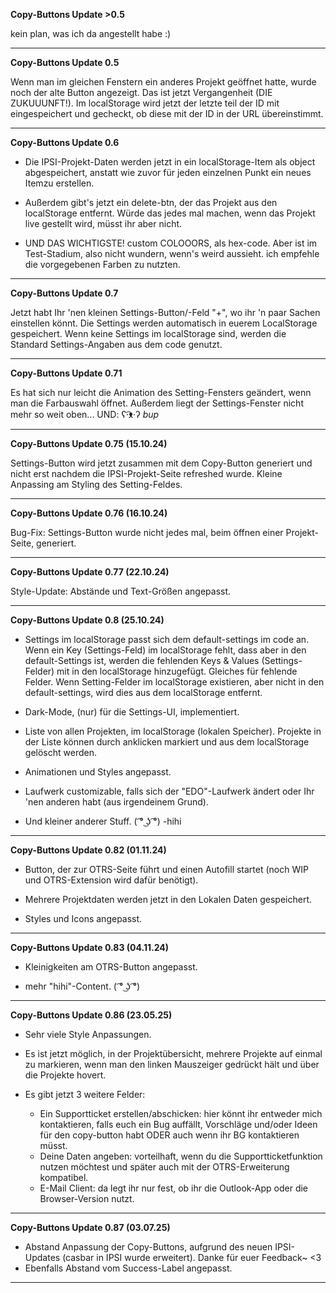 **Copy-Buttons Update >0.5**

kein plan, was ich da angestellt habe :)

------------------------------------------------------------------------

**Copy-Buttons Update 0.5**

Wenn man im gleichen Fenstern ein anderes Projekt geöffnet hatte, wurde noch der alte Button angezeigt. Das ist jetzt Vergangenheit (DIE ZUKUUUNFT!). Im localStorage wird jetzt der letzte teil der ID mit eingespeichert und gecheckt, ob diese mit der ID in der URL übereinstimmt.

------------------------------------------------------------------------

**Copy-Buttons Update 0.6**
 
- Die IPSI-Projekt-Daten werden jetzt in ein localStorage-Item als object abgespeichert, anstatt wie zuvor für jeden einzelnen Punkt ein neues Itemzu erstellen.

- Außerdem gibt's jetzt ein delete-btn, der das Projekt aus den localStorage entfernt. Würde das jedes mal machen, wenn das Projekt live gestellt wird, müsst ihr aber nicht.
 
- UND DAS WICHTIGSTE! custom COLOOORS, als hex-code. Aber ist im Test-Stadium, also nicht wundern, wenn's weird aussieht. ich empfehle die vorgegebenen Farben zu nutzten.

------------------------------------------------------------------------

**Copy-Buttons Update 0.7**
 
Jetzt habt Ihr 'nen kleinen Settings-Button/-Feld "+", wo ihr 'n paar Sachen einstellen könnt.
Die Settings werden automatisch in euerem LocalStorage gespeichert. Wenn keine Settings im localStorage sind, werden die Standard Settings-Angaben aus dem code genutzt.

------------------------------------------------------------------------

**Copy-Buttons Update 0.71**

Es hat sich nur leicht die Animation des Setting-Fensters geändert, wenn man die Farbauswahl öffnet. Außerdem liegt der Settings-Fenster nicht mehr so weit oben...
UND: ʕ·͡ᴥ·ʔ *bup*

------------------------------------------------------------------------

**Copy-Buttons Update 0.75 (15.10.24)**

Settings-Button wird jetzt zusammen mit dem Copy-Button generiert und nicht erst nachdem die IPSI-Projekt-Seite refreshed wurde.
Kleine Anpassing am Styling des Setting-Feldes.

------------------------------------------------------------------------

**Copy-Buttons Update 0.76 (16.10.24)**

Bug-Fix: Settings-Button wurde nicht jedes mal, beim öffnen einer Projekt-Seite, generiert.

------------------------------------------------------------------------

**Copy-Buttons Update 0.77 (22.10.24)**

Style-Update: Abstände und Text-Größen angepasst.

------------------------------------------------------------------------

**Copy-Buttons Update 0.8 (25.10.24)**

- Settings im localStorage passt sich dem default-settings im code an. Wenn ein Key (Settings-Feld) im localStorage fehlt, dass aber in den default-Settings ist, werden die fehlenden Keys & Values (Settings-Felder) mit in den localStorage hinzugefügt. Gleiches für fehlende Felder. Wenn Setting-Felder im localStorage existieren, aber nicht in den default-settings, wird dies aus dem localStorage entfernt.

- Dark-Mode, (nur) für die Settings-UI, implementiert.

- Liste von allen Projekten, im localStorage (lokalen Speicher). Projekte in der Liste können durch anklicken markiert und aus dem localStorage gelöscht werden.

- Animationen und Styles angepasst.

- Laufwerk customizable, falls sich der "EDO"-Laufwerk ändert oder Ihr 'nen anderen habt (aus irgendeinem Grund).

- Und kleiner anderer Stuff. ( ͡° ͜ʖ ͡°) -hihi

------------------------------------------------------------------------

**Copy-Buttons Update 0.82 (01.11.24)**

- Button, der zur OTRS-Seite führt und einen Autofill startet (noch WIP und OTRS-Extension wird dafür benötigt).

- Mehrere Projektdaten werden jetzt in den Lokalen Daten gespeichert.

- Styles und Icons angepasst.

------------------------------------------------------------------------

**Copy-Buttons Update 0.83 (04.11.24)**

- Kleinigkeiten am OTRS-Button angepasst.

- mehr "hihi"-Content. ( ͡° ͜ʖ ͡°)

------------------------------------------------------------------------

**Copy-Buttons Update 0.86 (23.05.25)**

- Sehr viele Style Anpassungen.

- Es ist jetzt möglich, in der Projektübersicht, mehrere Projekte auf einmal zu markieren, wenn man den linken Mauszeiger gedrückt hält und über die Projekte hovert.

- Es gibt jetzt 3 weitere Felder:
    - Ein Supportticket erstellen/abschicken: hier könnt ihr entweder mich kontaktieren, falls euch ein Bug auffällt, Vorschläge und/oder Ideen für den copy-button habt ODER auch wenn ihr BG kontaktieren müsst.
    - Deine Daten angeben: vorteilhaft, wenn du die Supportticketfunktion nutzen möchtest und später auch mit der OTRS-Erweiterung kompatibel.
    - E-Mail Client: da legt ihr nur fest, ob ihr die Outlook-App oder die Browser-Version nutzt.

------------------------------------------------------------------------

**Copy-Buttons Update 0.87 (03.07.25)**

- Abstand Anpassung der Copy-Buttons, aufgrund des neuen IPSI-Updates (casbar in IPSI wurde erweitert). Danke für euer Feedback~ <3
- Ebenfalls Abstand vom Success-Label angepasst.

------------------------------------------------------------------------
